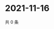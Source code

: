 # 2021-11-16

共 0 条

<!-- BEGIN WEIBO -->
<!-- 最后更新时间 Tue Nov 16 2021 03:11:34 GMT+0800 (China Standard Time) -->

<!-- END WEIBO -->
